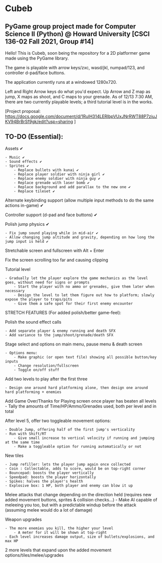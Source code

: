 # Cubeb
## PyGame group project made for Computer Science II (Python) @ Howard University [CSCI 136-02 Fall 2021, Group #14]

Hello! This is Cubeb, soon being the repository for a 2D platformer game made using the PyGame library.

The game is playable with arrow keys/zxc, wasd/jkl, numpad/123, and controller d-pad/face buttons.

The application currently runs at a windowed 1280x720.

Left and Right Arrow keys do what you'd expect. 
Up Arrow and Z map as jump, X maps as shoot, and C maps to your grenade.
As of 12/13 7:30 AM, there are two currently playable levels; a third tutorial level is in the works. 

[Project proposal: https://docs.google.com/document/d/1RulH314LERlbpVUxJNrRWT88P7ziuJKV94BrBrSf9gk/edit?usp=sharing ]

## TO-DO (Essential):

Assets ✔

    - Music ✔
	- Sound effects ✔
	- Sprites ✔
        - Replace bullets with kunai ✔
        - Replace player soldier with ninja girl ✔
		- Replace enemy soldier with ninja guy ✔
        - Replace grenade with laser bomb ✔
        - Replace background and add parallax to the new one ✔
        - Replace tileset ✔

Alternate keybinding support (allow multiple input methods to do the same actions in-game) ✔

Controller support (d-pad and face buttons) ✔

Polish jump physics ✔

	- Fix jump sound playing while in mid-air ✔
	- Allow changing jump altitude and gravity, depending on how long the jump input is held ✔

Stretchable screen and fullscreen with Alt + Enter

Fix the screen scrolling too far and causing clipping

Tutorial level

	- Gradually let the player explore the game mechanics as the level goes, without need for signs or prompts
		- Start the player with no ammo or grenades, give them later when necessary
		- Design the level to let them figure out how to platform; slowly expose the player to traps/pits
		- Give them a safe spot for their first enemy encounter



STRETCH FEATURES (For added polish/better game-feel):

Polish the sound effect calls

	- Add separate player & enemy running and death SFX
	- Add variance to the jump/shoot/grenade/death SFX

Stage select and options on main menu, pause menu & death screen

	- Options menu:
		- Make graphic (or open text file) showing all possible button/key inputs
		- Change resolution/fullscreen
		- Toggle on/off stuff
		
Add two levels to play after the first three

	- Design one around hard platforming alone, then design one around hard platforming + enemies

Add Game Over/Thanks for Playing screen once player has beaten all levels
	- Tally the amounts of Time/HP/Ammo/Grenades used, both per level and in total

After level 5, offer two toggleable movement options:

	- Double Jump, offering half of the first jump's verticality
	- Run with Shift/RT
		- Give small increase to vertical velocity if running and jumping at the same time
		- Make a toggleable option for running automatically or not

New tiles

	- Jump refiller: lets the player jump again once collected
	- Coin : Collectable, adds to score, would be on top-right corner
	- Bouncepad: boosts the player vertically
	- Speedpad: boosts the player horizontally
	- Spikes: halves the player's health
	- Explosive box: 1 HP, both player and enemy can blow it up

Melee attacks that change depending on the direction held (requires new added movement buttons, sprites & collision checks...)
	- Make AI capable of meleeing you too, but with a predictable windup before the attack (assuming melee would do a lot of damage)

Weapon upgrades

	- The more enemies you kill, the higher your level 
		- A meter for it will be shown at top-right
	- Each level increases damage output, size of bullets/explosions, and max HP

2 more levels that expand upon the added movement options/tiles/melee/upgrades
